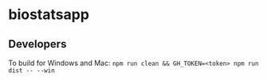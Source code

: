 # biostatsapp

## Developers

To build for Windows and Mac: `npm run clean && GH_TOKEN=<token> npm run dist -- --win`